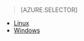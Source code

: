 > [AZURE.SELECTOR]
- [Linux](../articles/hdinsight/hdinsight-hadoop-collect-debug-heap-dump-linux.md)
- [Windows](../articles/hdinsight/hdinsight-hadoop-collect-debug-heap-dumps.md)
